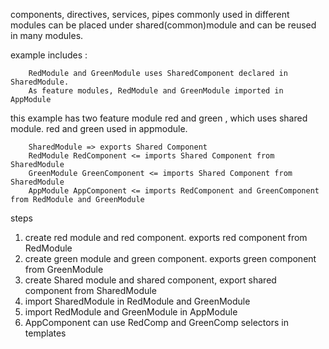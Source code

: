 components, directives, services, pipes commonly used in different modules can be placed under shared(common)module and can be reused in many modules. 

example includes : 
    
        RedModule and GreenModule uses SharedComponent declared in SharedModule.
        As feature modules, RedModule and GreenModule imported in AppModule          

this example has two feature module red and green , which uses shared module. red and green used in appmodule.  

        SharedModule => exports Shared Component 
        RedModule RedComponent <= imports Shared Component from SharedModule
        GreenModule GreenComponent <= imports Shared Component from SharedModule
        AppModule AppComponent <= imports RedComponent and GreenComponent from RedModule and GreenModule

steps  

1. create red module and red component. exports red component from RedModule
2. create green module and green component. exports green component from GreenModule
3. create Shared module and shared component, export shared component from SharedModule
4. import SharedModule in RedModule and GreenModule
5. import RedModule and GreenModule in AppModule
6. AppComponent can use RedComp and GreenComp selectors in templates

